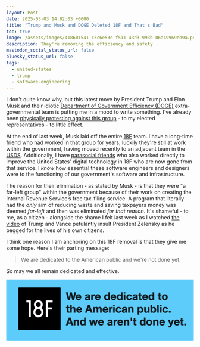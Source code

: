 ```yaml
---
layout: Post
date: 2025-03-03 14:02:03 +0000
title: "Trump and Musk and DOGE Deleted 18F and That's Bad"
toc: true
image: /assets/images/418601541-c3c6e53e-f511-43d3-993b-06a49969eb9a.png
description: They're removing the efficiency and safety
mastodon_social_status_url: false
bluesky_status_url: false
tags:
  - united-states
  - trump
  - software-engineering
---
```


I don't quite know why, but this latest move by President Trump and Elon Musk and their idiotic [Department of Government Efficiency (DOGE)](https://en.wikipedia.org/wiki/Department_of_Government_Efficiency) extra-governmental team is putting me in a mood to write something. I've already been [physically protesting against this group](https://www.joshbeckman.org/blog/rallying-duckworth-and-durbin) - to my elected representatives - to little effect.

At the end of last week, Musk laid off the entire [18F](https://18f.org/) team. I have a long-time friend who had worked in that group for years; luckily they're still at work within the government, having moved recently to an adjacent team in the [USDS](https://www.usds.gov/). Additionally, I have [parasocial friends](https://eli.li/93401-2025-03-01-14-40-24) who also worked directly to improve the United States' digital technology in 18F who are now gone from that service. I *know* how essential these software engineers and designers were to the functioning of our government's software and infrastructure.

The reason for their elimination - as stated by Musk - is that they were "a far-left group" within the government because of their work on creating the Internal Revenue Service’s free tax-filing service. A program that literally had the _only_ aim of reducing waste and saving taxpayers money was deemed _far-left_ and then was eliminated _for that reason_. It's shameful - to me, as a citizen - alongside the shame I felt last week as I watched [the video](https://www.c-span.org/program/white-house-event/president-trump-meets-with-ukrainian-president-zelensky/656418) of Trump and Vance petulantly insult President Zelensky as he begged for the lives of his own citizens.

I think one reason I am anchoring on this 18F removal is that they give me some hope. Here's their parting message:

> We are dedicated to the American public and we're not done yet.

So may we all remain dedicated and effective.

![18F](/assets/images/418601541-c3c6e53e-f511-43d3-993b-06a49969eb9a.png)
